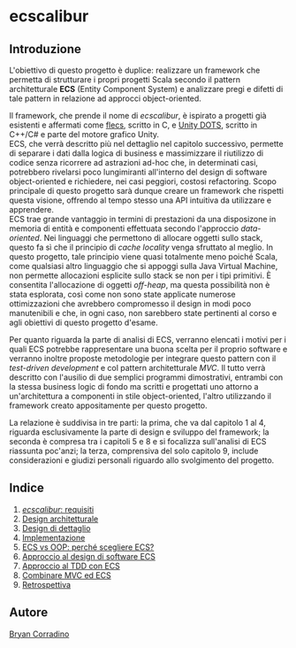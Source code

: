 # ecscalibur

## Introduzione

L'obiettivo di questo progetto è duplice: realizzare un framework che permetta di strutturare i propri progetti Scala secondo il pattern architetturale **ECS** (Entity Component System) e analizzare pregi e difetti di tale pattern in relazione ad approcci object-oriented.

Il framework, che prende il nome di *ecscalibur*, è ispirato a progetti già esistenti e affermati come [flecs](https://github.com/SanderMertens/flecs), scritto in C, e [Unity DOTS](https://unity.com/dots), scritto in C++/C# e parte del motore grafico Unity.  
ECS, che verrà descritto più nel dettaglio nel capitolo successivo, permette di separare i dati dalla logica di business e massimizzare il riutilizzo di codice senza ricorrere ad astrazioni ad-hoc che, in determinati casi, potrebbero rivelarsi poco lungimiranti all'interno del design di software object-oriented e richiedere, nei casi peggiori, costosi refactoring. Scopo principale di questo progetto sarà dunque creare un framework che rispetti questa visione, offrendo al tempo stesso una API intuitiva da utilizzare e apprendere.  
ECS trae grande vantaggio in termini di prestazioni da una disposizone in memoria di entità e componenti effettuata secondo l'approccio *data-oriented*. Nei linguaggi che permettono di allocare oggetti sullo stack, questo fa sì che il principio di *cache locality* venga sfruttato al meglio.
In questo progetto, tale principio viene quasi totalmente meno poiché Scala, come qualsiasi altro linguaggio che si appoggi sulla Java Virtual Machine, non permette allocazioni esplicite sullo stack se non per i tipi primitivi.
È consentita l'allocazione di oggetti *off-heap*, ma questa possibilità non è stata esplorata, così come non sono state applicate numerose ottimizzazioni che avrebbero compromesso il design in modi poco manutenibili e che, in ogni caso, non sarebbero state pertinenti al corso e agli obiettivi di questo progetto d'esame.  

Per quanto riguarda la parte di analisi di ECS, verranno elencati i motivi per i quali ECS potrebbe rappresentare una buona scelta per il proprio software e verranno inoltre proposte metodologie per integrare questo pattern con il *test-driven development* e col pattern architetturale *MVC*. Il tutto verrà descritto con l'ausilio di due semplici programmi dimostrativi, entrambi con la stessa business logic di fondo ma scritti e progettati uno attorno a un'architettura a componenti in stile object-oriented, l'altro utilizzando il framework creato appositamente per questo progetto.

La relazione è suddivisa in tre parti: la prima, che va dal capitolo 1 al 4, riguarda esclusivamente la parte di design e sviluppo del framework; la seconda è compresa tra i capitoli 5 e 8 e si focalizza sull'analisi di ECS riassunta poc'anzi; la terza, comprensiva del solo capitolo 9, include considerazioni e giudizi personali riguardo allo svolgimento del progetto.

## Indice

1. [*ecscalibur*: requisiti](1_requisiti.md)
2. [Design architetturale](2_architettura.md)
3. [Design di dettaglio](3_design.md)
4. [Implementazione](4_implementazione.md)
5. [ECS vs OOP: perché scegliere ECS?](5_why_ecs.md)
6. [Approccio al design di software ECS](6_design_ecs.md)
7. [Approccio al TDD con ECS](7_tdd_ecs.md)
8. [Combinare MVC ed ECS](8_mvc_ecs.md)
9. [Retrospettiva](9_retrospettiva.md)

## Autore

[Bryan Corradino](https://github.com/Remisse)